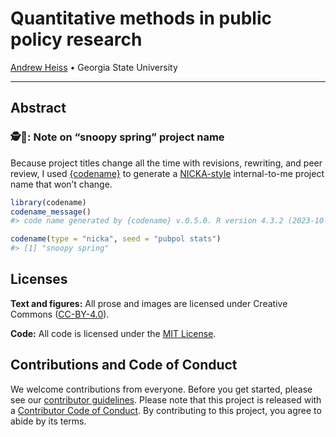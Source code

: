 

<!-- README.md is generated from README.qmd. Please edit that file -->

# Quantitative methods in public policy research

[Andrew Heiss](https://www.andrewheiss.com) • Georgia State University

<!-- badges: start -->
<!-- badges: end -->

------------------------------------------------------------------------

## Abstract

### 🕵️🌸: Note on “snoopy spring” project name

Because project titles change all the time with revisions, rewriting,
and peer review, I used [{codename}](http://svmiller.com/codename/) to
generate a
[NICKA-style](https://www.designation-systems.net/usmilav/codenames.html)
internal-to-me project name that won’t change.

``` r
library(codename)
codename_message()
#> code name generated by {codename} v.0.5.0. R version 4.3.2 (2023-10-31).

codename(type = "nicka", seed = "pubpol stats")
#> [1] "snoopy spring"
```

## Licenses

**Text and figures:** All prose and images are licensed under Creative
Commons ([CC-BY-4.0](http://creativecommons.org/licenses/by/4.0/)).

**Code:** All code is licensed under the [MIT License](LICENSE.md).

## Contributions and Code of Conduct

We welcome contributions from everyone. Before you get started, please
see our [contributor guidelines](CONTRIBUTING.md). Please note that this
project is released with a [Contributor Code of
Conduct](https://contributor-covenant.org/version/2/0/CODE_OF_CONDUCT.html).
By contributing to this project, you agree to abide by its terms.
